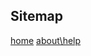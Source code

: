 ## Sitemap

[home]()
[about\help](https://bertserveert.github.io/bertserveert.github.io-/about/help.html)
